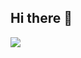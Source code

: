 ## Hi there 👋

<img src="https://github-profile-trophy.vercel.app/?username=ryotarotsuda-avantcorp" />
<!--
**ryotarotsuda-avantcorp/ryotarotsuda-avantcorp** is a ✨ _special_ ✨ repository because its `README.md` (this file) appears on your GitHub profile.

Here are some ideas to get you started:

- 🔭 I’m currently working on ...
- 🌱 I’m currently learning ...
- 👯 I’m looking to collaborate on ...
- 🤔 I’m looking for help with ...
- 💬 Ask me about ...
- 📫 How to reach me: ...
- 😄 Pronouns: ...
- ⚡ Fun fact: ...
-->

